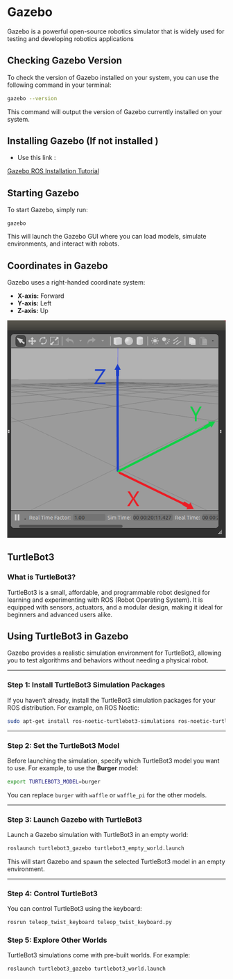 # Gazebo 

Gazebo is a powerful open-source robotics simulator that is widely used for testing and developing robotics applications

## Checking Gazebo Version

To check the version of Gazebo installed on your system, you can use the following command in your terminal:

```bash
gazebo --version
```

This command will output the version of Gazebo currently installed on your system.

## Installing Gazebo (If not installed )

* Use this link :

[Gazebo ROS Installation Tutorial](https://classic.gazebosim.org/tutorials?tut=ros_installing&cat=connect_ros)

## Starting Gazebo

To start Gazebo, simply run:

```
gazebo
```

This will launch the Gazebo GUI where you can load models, simulate environments, and interact with robots.


## Coordinates in Gazebo

Gazebo uses a right-handed coordinate system:

* **X-axis:** Forward
* **Y-axis:** Left
* **Z-axis:** Up

![gazebo-coordinaes](images/gazebo-coordinaes.png)


## **TurtleBot3**

### **What is TurtleBot3?**

TurtleBot3 is a small, affordable, and programmable robot designed for learning and experimenting with ROS (Robot Operating System). It is equipped with sensors, actuators, and a modular design, making it ideal for beginners and advanced users alike.


## **Using TurtleBot3 in Gazebo**

Gazebo provides a realistic simulation environment for TurtleBot3, allowing you to test algorithms and behaviors without needing a physical robot.

---

### **Step 1: Install TurtleBot3 Simulation Packages**

If you haven’t already, install the TurtleBot3 simulation packages for your ROS distribution. For example, on ROS Noetic:

```bash
sudo apt-get install ros-noetic-turtlebot3-simulations ros-noetic-turtlebot3-gazebo
```

---

### **Step 2: Set the TurtleBot3 Model**

Before launching the simulation, specify which TurtleBot3 model you want to use. For example, to use the **Burger** model:

```bash
export TURTLEBOT3_MODEL=burger
```

You can replace `burger` with `waffle` or `waffle_pi` for the other models.

---

### **Step 3: Launch Gazebo with TurtleBot3**

Launch a Gazebo simulation with TurtleBot3 in an empty world:

```bash
roslaunch turtlebot3_gazebo turtlebot3_empty_world.launch
```

This will start Gazebo and spawn the selected TurtleBot3 model in an empty environment.

---

### **Step 4: Control TurtleBot3**

You can control TurtleBot3 using the keyboard:

```bash
rosrun teleop_twist_keyboard teleop_twist_keyboard.py 
```


### **Step 5: Explore Other Worlds**

TurtleBot3 simulations come with pre-built worlds. For example:

```bash
roslaunch turtlebot3_gazebo turtlebot3_world.launch
```
